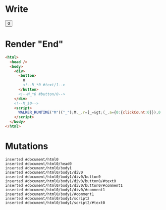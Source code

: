 # Write
  <div><button>0<!--M_*0 #text/1--></button><!--M_*0 #button/0--></div><!--M_$0--><script>WALKER_RUNTIME("M")("_");M._.r=[_=>(_.a={0:{clickCount:0}}),0,"__tests__/template.marko_0_clickCount",0];M._.w()</script>


# Render "End"
```html
<html>
  <head />
  <body>
    <div>
      <button>
        0
        <!--M_*0 #text/1-->
      </button>
      <!--M_*0 #button/0-->
    </div>
    <!--M_$0-->
    <script>
      WALKER_RUNTIME("M")("_");M._.r=[_=&gt;(_.a={0:{clickCount:0}}),0,"__tests__/template.marko_0_clickCount",0];M._.w()
    </script>
  </body>
</html>
```

# Mutations
```
inserted #document/html0
inserted #document/html0/head0
inserted #document/html0/body1
inserted #document/html0/body1/div0
inserted #document/html0/body1/div0/button0
inserted #document/html0/body1/div0/button0/#text0
inserted #document/html0/body1/div0/button0/#comment1
inserted #document/html0/body1/div0/#comment1
inserted #document/html0/body1/#comment1
inserted #document/html0/body1/script2
inserted #document/html0/body1/script2/#text0
```